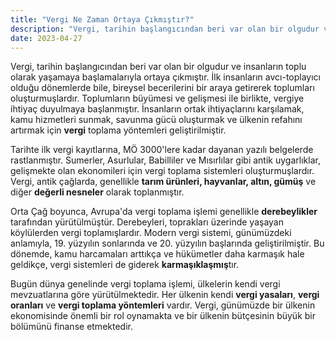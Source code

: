 ```yaml
---
title: "Vergi Ne Zaman Ortaya Çıkmıştır?"
description: "Vergi, tarihin başlangıcından beri var olan bir olgudur ve insanların toplu olarak yaşamaya başlamalarıyla ortaya çıkmıştır"
date: 2023-04-27
---
```


Vergi, tarihin başlangıcından beri var olan bir olgudur ve insanların toplu olarak yaşamaya başlamalarıyla ortaya
çıkmıştır. İlk insanların avcı-toplayıcı olduğu dönemlerde bile, bireysel becerilerini bir araya getirerek toplumları
oluşturmuşlardır. Toplumların büyümesi ve gelişmesi ile birlikte, vergiye ihtiyaç duyulmaya başlanmıştır. İnsanların
ortak ihtiyaçlarını karşılamak, kamu hizmetleri sunmak, savunma gücü oluşturmak ve ülkenin refahını artırmak için
**vergi** toplama yöntemleri geliştirilmiştir.

Tarihte ilk vergi kayıtlarına, MÖ 3000'lere kadar dayanan yazılı belgelerde rastlanmıştır. Sumerler, Asurlular,
Babilliler ve Mısırlılar gibi antik uygarlıklar, gelişmekte olan ekonomileri için vergi toplama sistemleri
oluşturmuşlardır. Vergi, antik çağlarda, genellikle **tarım ürünleri, hayvanlar, altın, gümüş** ve diğer **değerli
nesneler** olarak toplanmıştır.

Orta Çağ boyunca, Avrupa'da vergi toplama işlemi genellikle **derebeylikler** tarafından yürütülmüştür. Derebeyleri,
toprakları üzerinde yaşayan köylülerden vergi toplamışlardır. Modern vergi sistemi, günümüzdeki anlamıyla, 19. yüzyılın
sonlarında ve 20. yüzyılın başlarında geliştirilmiştir. Bu dönemde, kamu harcamaları arttıkça ve hükümetler daha
karmaşık hale geldikçe, vergi sistemleri de giderek **karmaşıklaşmış**tır.

Bugün dünya genelinde vergi toplama işlemi, ülkelerin kendi vergi mevzuatlarına göre yürütülmektedir. Her ülkenin kendi
**vergi yasaları**, **vergi oranları** ve **vergi toplama yöntemleri** vardır. Vergi, günümüzde bir ülkenin ekonomisinde
önemli bir rol oynamakta ve bir ülkenin bütçesinin büyük bir bölümünü finanse etmektedir.
